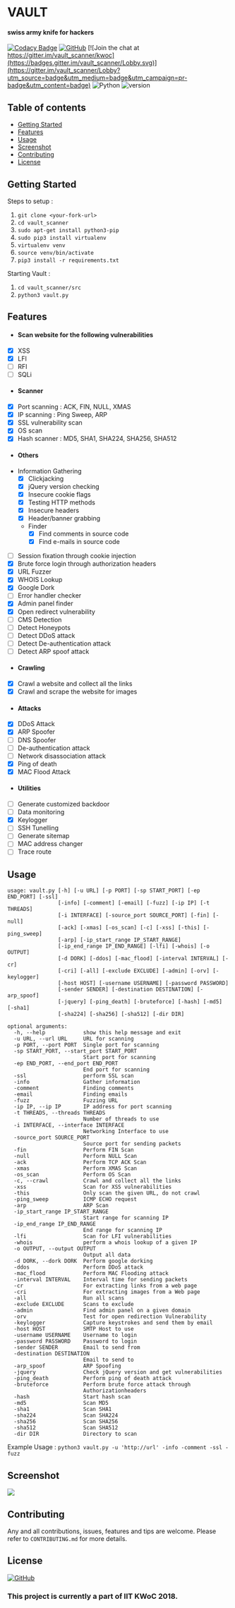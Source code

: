 # VAULT
#### swiss army knife for hackers

[![Codacy Badge](https://api.codacy.com/project/badge/Grade/740204dd950c4e49841c94f2c32af78a)](https://app.codacy.com/app/abhisharma404/vault_scanner?utm_source=github.com&utm_medium=referral&utm_content=abhisharma404/vault_scanner&utm_campaign=Badge_Grade_Dashboard)
[![GitHub](https://img.shields.io/github/license/mashape/apistatus.svg)](https://github.com/abhisharma404/vault_scanner)
[![Join the chat at https://gitter.im/vault_scanner/kwoc](https://badges.gitter.im/vault_scanner/Lobby.svg)](https://gitter.im/vault_scanner/Lobby?utm_source=badge&utm_medium=badge&utm_campaign=pr-badge&utm_content=badge) ![Python](https://img.shields.io/badge/python-%3E%3D3-brightgreen.svg)
![version](https://img.shields.io/badge/version-0.1.0-yellow.svg)

## Table of contents
- [Getting Started](#getting-started)
- [Features](#features)
- [Usage](#usage)
- [Screenshot](#screenshot)
- [Contributing](#contributing)
- [License](#license)

## Getting Started

Steps to setup :

1. `git clone <your-fork-url>`
2. `cd vault_scanner`
3. `sudo apt-get install python3-pip`
4. `sudo pip3 install virtualenv`
5. `virtualenv venv`
6. `source venv/bin/activate`
7. `pip3 install -r requirements.txt`

Starting Vault :

1. `cd vault_scanner/src`
2. `python3 vault.py`

## Features
* #### Scan website for the following vulnerabilities
- [x] XSS
- [x] LFI
- [ ] RFI
- [ ] SQLi

* #### Scanner
- [x] Port scanning : ACK, FIN, NULL, XMAS
- [x] IP scanning : Ping Sweep, ARP
- [x] SSL vulnerability scan
- [x] OS scan
- [x] Hash scanner : MD5, SHA1, SHA224, SHA256, SHA512

* #### Others
- Information Gathering
  - [x] Clickjacking
  - [x] jQuery version checking
  - [x] Insecure cookie flags
  - [x] Testing HTTP methods
  - [x] Insecure headers
  - [x] Header/banner grabbing
  - Finder
    - [x] Find comments in source code
    - [x] Find e-mails in source code
- [ ] Session fixation through cookie injection
- [x] Brute force login through authorization headers
- [x] URL Fuzzer
- [x] WHOIS Lookup
- [x] Google Dork
- [ ] Error handler checker
- [x] Admin panel finder
- [x] Open redirect vulnerability
- [ ] CMS Detection
- [ ] Detect Honeypots
- [ ] Detect DDoS attack
- [ ] Detect De-authentication attack
- [ ] Detect ARP spoof attack

* #### Crawling
- [x] Crawl a website and collect all the links
- [x] Crawl and scrape the website for images

* #### Attacks
- [x] DDoS Attack
- [x] ARP Spoofer
- [ ] DNS Spoofer
- [ ] De-authentication attack
- [ ] Network disassociation attack
- [X] Ping of death
- [x] MAC Flood Attack

* #### Utilities
- [ ] Generate customized backdoor
- [ ] Data monitoring
- [X] Keylogger
- [ ] SSH Tunelling
- [ ] Generate sitemap
- [ ] MAC address changer
- [ ] Trace route

## Usage

```
usage: vault.py [-h] [-u URL] [-p PORT] [-sp START_PORT] [-ep END_PORT] [-ssl]
                [-info] [-comment] [-email] [-fuzz] [-ip IP] [-t THREADS]
                [-i INTERFACE] [-source_port SOURCE_PORT] [-fin] [-null]
                [-ack] [-xmas] [-os_scan] [-c] [-xss] [-this] [-ping_sweep]
                [-arp] [-ip_start_range IP_START_RANGE]
                [-ip_end_range IP_END_RANGE] [-lfi] [-whois] [-o OUTPUT]
                [-d DORK] [-ddos] [-mac_flood] [-interval INTERVAL] [-cr]
                [-cri] [-all] [-exclude EXCLUDE] [-admin] [-orv] [-keylogger]
                [-host HOST] [-username USERNAME] [-password PASSWORD]
                [-sender SENDER] [-destination DESTINATION] [-arp_spoof]
                [-jquery] [-ping_death] [-bruteforce] [-hash] [-md5] [-sha1]
                [-sha224] [-sha256] [-sha512] [-dir DIR]

optional arguments:
  -h, --help            show this help message and exit
  -u URL, --url URL     URL for scanning
  -p PORT, --port PORT  Single port for scanning
  -sp START_PORT, --start_port START_PORT
                        Start port for scanning
  -ep END_PORT, --end_port END_PORT
                        End port for scanning
  -ssl                  perform SSL scan
  -info                 Gather information
  -comment              Finding comments
  -email                Finding emails
  -fuzz                 Fuzzing URL
  -ip IP, --ip IP       IP address for port scanning
  -t THREADS, --threads THREADS
                        Number of threads to use
  -i INTERFACE, --interface INTERFACE
                        Networking Interface to use
  -source_port SOURCE_PORT
                        Source port for sending packets
  -fin                  Perform FIN Scan
  -null                 Perform NULL Scan
  -ack                  Perform TCP ACK Scan
  -xmas                 Perform XMAS Scan
  -os_scan              Perform OS Scan
  -c, --crawl           Crawl and collect all the links
  -xss                  Scan for XSS vulnerabilities
  -this                 Only scan the given URL, do not crawl
  -ping_sweep           ICMP ECHO request
  -arp                  ARP Scan
  -ip_start_range IP_START_RANGE
                        Start range for scanning IP
  -ip_end_range IP_END_RANGE
                        End range for scanning IP
  -lfi                  Scan for LFI vulnerabilities
  -whois                perform a whois lookup of a given IP
  -o OUTPUT, --output OUTPUT
                        Output all data
  -d DORK, --dork DORK  Perform google dorking
  -ddos                 Perform DDoS attack
  -mac_flood            Perform MAC Flooding attack
  -interval INTERVAL    Interval time for sending packets
  -cr                   For extracting links from a web page
  -cri                  For extracting images from a Web page
  -all                  Run all scans
  -exclude EXCLUDE      Scans to exclude
  -admin                Find admin panel on a given domain
  -orv                  Test for open redirection Vulnerability
  -keylogger            Capture keystrokes and send them by email
  -host HOST            SMTP Host to use
  -username USERNAME    Username to login
  -password PASSWORD    Password to login
  -sender SENDER        Email to send from
  -destination DESTINATION
                        Email to send to
  -arp_spoof            ARP Spoofing
  -jquery               Check jQuery version and get vulnerabilities
  -ping_death           Perform ping of death attack
  -bruteforce           Perform brute force attack through
                        Authorizationheaders
  -hash                 Start hash scan
  -md5                  Scan MD5
  -sha1                 Scan SHA1
  -sha224               Scan SHA224
  -sha256               Scan SHA256
  -sha512               Scan SHA512
  -dir DIR              Directory to scan
```

Example Usage : `python3 vault.py -u 'http://url' -info -comment -ssl -fuzz`

## Screenshot
![](logo/Initial_Setup.png)

## Contributing
Any and all contributions, issues, features and tips are welcome.
Please refer to `CONTRIBUTING.md` for more details.

## License
[![GitHub](https://img.shields.io/github/license/mashape/apistatus.svg)](https://github.com/abhisharma404/vault_scanner)

### This project is currently a part of IIT KWoC 2018.
